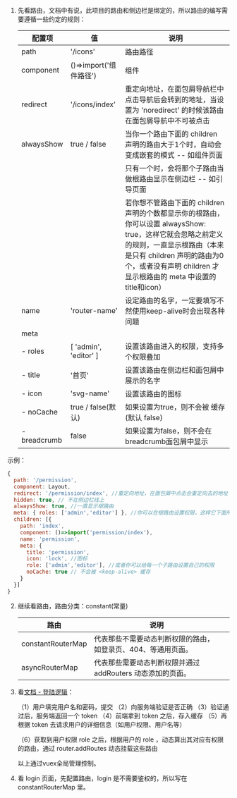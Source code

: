 1. 先看路由，文档中有说，此项目的路由和侧边栏是绑定的，所以路由的编写需要遵循一些约定的规则：

      | 配置项        | 值                     | 说明      |
      |--------------|-----------------------|----------|
      | path         | '/icons'              | 路由路径 |
      | component    | ()=>import('组件路径') | 组件 |
      | redirect     | '/icons/index'        | 重定向地址，在面包屑导航栏中点击导航后会转到的地址，当设置为 'noredirect' 的时候该路由在面包屑导航中不可被点击 |
      | alwaysShow | true / false          | 当你一个路由下面的 children 声明的路由大于1个时，自动会变成嵌套的模式 -- 如组件页面 |
      |              |                       | 只有一个时，会将那个子路由当做根路由显示在侧边栏 -- 如引导页面 |
      |              |                       | 若你想不管路由下面的 children 声明的个数都显示你的根路由，你可以设置 alwaysShow: true，这样它就会忽略之前定义的规则，一直显示根路由（本来是只有 children 声明的路由为0个，或者没有声明 children 才显示根路由的 meta 中设置的title和icon） |
      | name         | 'router-name'         | 设定路由的名字，一定要填写不然使用keep-alive时会出现各种问题 |
      | meta         |||
      | - roles      | [ 'admin', 'editor' ] | 设置该路由进入的权限，支持多个权限叠加 |
      | - title      | '首页'                | 设置该路由在侧边栏和面包屑中展示的名字 |
      | - icon       | 'svg-name'            | 设置该路由的图标 |
      | - noCache    | true / false(默认)    | 如果设置为true，则不会被 <keep-alive> 缓存(默认 false) |
      | - breadcrumb | false                | 如果设置为false，则不会在breadcrumb面包屑中显示 |

示例：
``` js
{
  path: '/permission',
  component: Layout,
  redirect: '/permission/index', //重定向地址，在面包屑中点击会重定向去的地址
  hidden: true, // 不在侧边栏线上
  alwaysShow: true, //一直显示根路由
  meta: { roles: ['admin','editor'] }, //你可以在根路由设置权限，这样它下面所以的子路由都继承了这个权限
  children: [{
    path: 'index',
    component: ()=>import('permission/index'),
    name: 'permission',
    meta: {
      title: 'permission',
      icon: 'lock', //图标
      role: ['admin','editor'], //或者你可以给每一个子路由设置自己的权限
      noCache: true // 不会被 <keep-alive> 缓存
    }
  }]
}
``` 

2. 继续看路由，路由分类：constant(常量)

      | 路由              | 说明 ||
      |-------------------|-----|--|
      | constantRouterMap | 代表那些不需要动态判断权限的路由，如登录页、404、等通用页面。 ||
      | asyncRouterMap    | 代表那些需要动态判断权限并通过 addRouters 动态添加的页面。 ||

3. 看[文档 - 登陆逻辑](https://juejin.im/post/591aa14f570c35006961acac)：

   （1）用户填完用户名和密码，提交
   （2）向服务端验证是否正确
   （3）验证通过后，服务端返回一个 token
   （4）前端拿到 token 之后，存入缓存
   （5）再根据 token 去请求用户的详细信息（如用户权限、用户名等）

   （6）获取到用户权限 role 之后，根据用户的 role ，动态算出其对应有权限的路由，通过 router.addRoutes 动态挂载这些路由

   以上通过vuex全局管理控制。

4. 看 login 页面，先配置路由，login 是不需要鉴权的，所以写在 constantRouterMap 里。